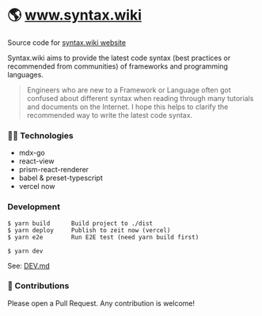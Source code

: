 
# 🌎 www.syntax.wiki

Source code for [syntax.wiki website](https://syntax.wiki)

Syntax.wiki aims to provide the latest code syntax (best practices or recommended from communities) of frameworks and programming languages.

> Engineers who are new to a Framework or Language often got confused about different syntax when reading through many tutorials and documents on the Internet. I hope this helps to clarify the recommended way to write the latest code syntax.

### 👨‍💻 Technologies

- mdx-go
- react-view
- prism-react-renderer
- babel & preset-typescript
- vercel now

### Development

```
$ yarn build      Build project to ./dist
$ yarn deploy     Publish to zeit now (vercel)
$ yarn e2e        Run E2E test (need yarn build first)

$ yarn dev
```

See: [DEV.md](DEV.md)

### 👐 Contributions

Please open a Pull Request. Any contribution is welcome!
